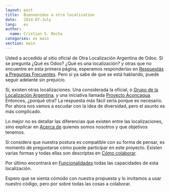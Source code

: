 ```yaml
---
layout: post
title:  Bienvenidos a otra localization
date:   2014-07-July
lang:   es
author:
  name: Cristian S. Rocha 
categories: es main
section: main
---
```


Usted a accedido al sitio oficial de Otra Localización Argentina de Odoo. Si se pregunta ¿Qué es Odoo? ¿Qué es una localización? y otras que no encuentre en esta primera página, esperamos responderlas en [Respuestás a Preguntas Frecuentes](/faq). Pero si ya sabe de que se está hablando, puede seguir adelante sin prejuicio.

Si, existen otras localizaciones. Una considerada la oficial, o [Grupo de la Localización Argentina](https://github.com/odoo-ar/odoo-ar.github.io), y una iniciativa llamada [Proyecto Aconcagua](http://proyectoaconcagua.com.ar).
Entonces, ¿porqué otra? La respuesta más fácil sería porque es necesario. Por ahora nos vamos a escudar con la idea de diversidad, pero el asunto es más complicado.

Lo mejor no es detallar las diferencias que existen entre las localizaciones, sino explicar en [Acerca de](/about) quienes somos nosotros y que objetivos tenemos.

Si considera que nuestra postura es compatible con su forma de pensar, es momento de preguntarse cómo puede participar en este proyecto. Existen varias formas y todas ellas son descriptas en [Cómo colaborar](/collab).

Por último encontrará en [Funcionalidades](/func) todas las capacidades de esta localización.

Espero que se sienta cómodo con nuestra propuesta y lo invitamos a usar nuestro código, pero por sobre todas las cosas a colaborar.

